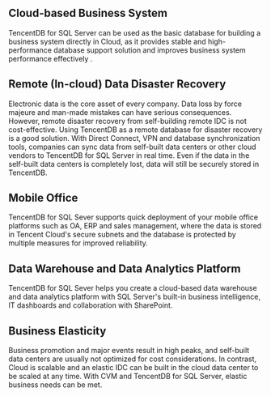 ## Cloud-based Business System
TencentDB for SQL Server can be used as the basic database for building a business system directly in Cloud, as it provides stable and high-performance database support solution and improves business system performance effectively .

## Remote (In-cloud) Data Disaster Recovery
Electronic data is the core asset of every company. Data loss by force majeure and man-made mistakes can have serious consequences. However, remote disaster recovery from self-building remote IDC is not cost-effective. Using TencentDB as a remote database for disaster recovery is a good solution.
With Direct Connect, VPN and database synchronization tools, companies can sync data from self-built data centers or other cloud vendors to TencentDB for SQL Server in real time. Even if the data in the self-built data centers is completely lost, data will still be securely stored in TencentDB.

## Mobile Office
TencentDB for SQL Sever supports quick deployment of your mobile office platforms such as OA, ERP and sales management, where the data is stored in Tencent Cloud's secure subnets and the database is protected by multiple measures for improved reliability.

## Data Warehouse and Data Analytics Platform
TencentDB for SQL Sever helps you create a cloud-based data warehouse and data analytics platform with SQL Server's built-in business intelligence, IT dashboards and collaboration with SharePoint.

## Business Elasticity
Business promotion and major events result in high peaks, and self-built data centers are usually not optimized for cost considerations. In contrast, Cloud is scalable and an elastic IDC can be built in the cloud data center to be scaled at any time. With CVM and TencentDB for SQL Server, elastic business needs can be met.
